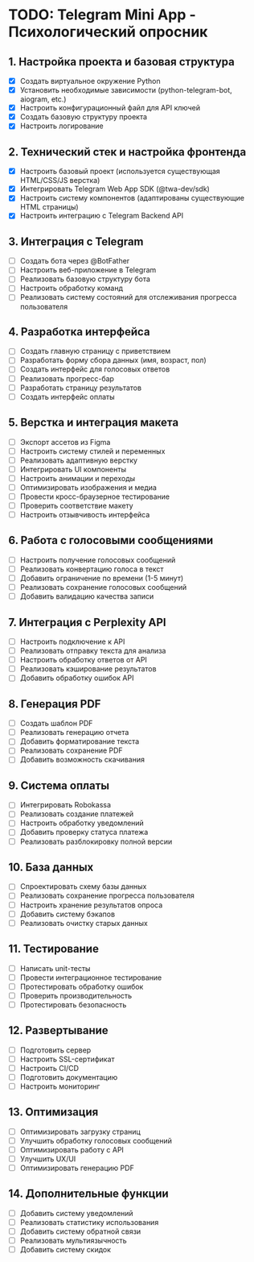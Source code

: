 # TODO: Telegram Mini App - Психологический опросник

## 1. Настройка проекта и базовая структура
- [x] Создать виртуальное окружение Python
- [x] Установить необходимые зависимости (python-telegram-bot, aiogram, etc.)
- [x] Настроить конфигурационный файл для API ключей
- [x] Создать базовую структуру проекта
- [x] Настроить логирование

## 2. Технический стек и настройка фронтенда
- [x] Настроить базовый проект (используется существующая HTML/CSS/JS верстка)
- [x] Интегрировать Telegram Web App SDK (@twa-dev/sdk)
- [x] Настроить систему компонентов (адаптированы существующие HTML страницы)
- [x] Настроить интеграцию с Telegram Backend API

## 3. Интеграция с Telegram
- [ ] Создать бота через @BotFather
- [ ] Настроить веб-приложение в Telegram
- [ ] Реализовать базовую структуру бота
- [ ] Настроить обработку команд
- [ ] Реализовать систему состояний для отслеживания прогресса пользователя

## 4. Разработка интерфейса
- [ ] Создать главную страницу с приветствием
- [ ] Разработать форму сбора данных (имя, возраст, пол)
- [ ] Создать интерфейс для голосовых ответов
- [ ] Реализовать прогресс-бар
- [ ] Разработать страницу результатов
- [ ] Создать интерфейс оплаты

## 5. Верстка и интеграция макета
- [ ] Экспорт ассетов из Figma
- [ ] Настроить систему стилей и переменных
- [ ] Реализовать адаптивную верстку
- [ ] Интегрировать UI компоненты
- [ ] Настроить анимации и переходы
- [ ] Оптимизировать изображения и медиа
- [ ] Провести кросс-браузерное тестирование
- [ ] Проверить соответствие макету
- [ ] Настроить отзывчивость интерфейса

## 6. Работа с голосовыми сообщениями
- [ ] Настроить получение голосовых сообщений
- [ ] Реализовать конвертацию голоса в текст
- [ ] Добавить ограничение по времени (1-5 минут)
- [ ] Реализовать сохранение голосовых сообщений
- [ ] Добавить валидацию качества записи

## 7. Интеграция с Perplexity API
- [ ] Настроить подключение к API
- [ ] Реализовать отправку текста для анализа
- [ ] Настроить обработку ответов от API
- [ ] Реализовать кэширование результатов
- [ ] Добавить обработку ошибок API

## 8. Генерация PDF
- [ ] Создать шаблон PDF
- [ ] Реализовать генерацию отчета
- [ ] Добавить форматирование текста
- [ ] Реализовать сохранение PDF
- [ ] Добавить возможность скачивания

## 9. Система оплаты
- [ ] Интегрировать Robokassa
- [ ] Реализовать создание платежей
- [ ] Настроить обработку уведомлений
- [ ] Добавить проверку статуса платежа
- [ ] Реализовать разблокировку полной версии

## 10. База данных
- [ ] Спроектировать схему базы данных
- [ ] Реализовать сохранение прогресса пользователя
- [ ] Настроить хранение результатов опроса
- [ ] Добавить систему бэкапов
- [ ] Реализовать очистку старых данных

## 11. Тестирование
- [ ] Написать unit-тесты
- [ ] Провести интеграционное тестирование
- [ ] Протестировать обработку ошибок
- [ ] Проверить производительность
- [ ] Протестировать безопасность

## 12. Развертывание
- [ ] Подготовить сервер
- [ ] Настроить SSL-сертификат
- [ ] Настроить CI/CD
- [ ] Подготовить документацию
- [ ] Настроить мониторинг

## 13. Оптимизация
- [ ] Оптимизировать загрузку страниц
- [ ] Улучшить обработку голосовых сообщений
- [ ] Оптимизировать работу с API
- [ ] Улучшить UX/UI
- [ ] Оптимизировать генерацию PDF

## 14. Дополнительные функции
- [ ] Добавить систему уведомлений
- [ ] Реализовать статистику использования
- [ ] Добавить систему обратной связи
- [ ] Реализовать мультиязычность
- [ ] Добавить систему скидок 
